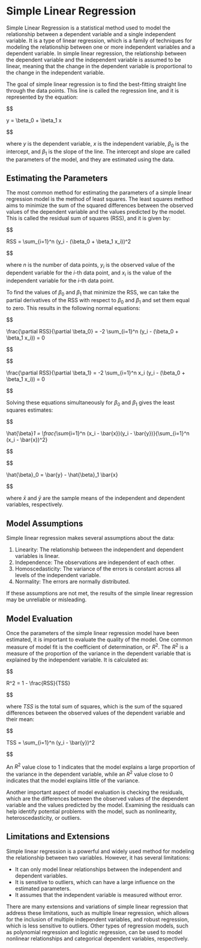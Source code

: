# Simple Linear Regression

Simple Linear Regression is a statistical method used to model the relationship between a dependent variable and a single independent variable. It is a type of linear regression, which is a family of techniques for modeling the relationship between one or more independent variables and a dependent variable. In simple linear regression, the relationship between the dependent variable and the independent variable is assumed to be linear, meaning that the change in the dependent variable is proportional to the change in the independent variable.

The goal of simple linear regression is to find the best-fitting straight line through the data points. This line is called the regression line, and it is represented by the equation:


$$

y = \beta_0 + \beta_1 x

$$


where $y$ is the dependent variable, $x$ is the independent variable, $\beta_0$ is the intercept, and $\beta_1$ is the slope of the line. The intercept and slope are called the parameters of the model, and they are estimated using the data.

## Estimating the Parameters

The most common method for estimating the parameters of a simple linear regression model is the method of least squares. The least squares method aims to minimize the sum of the squared differences between the observed values of the dependent variable and the values predicted by the model. This is called the residual sum of squares (RSS), and it is given by:


$$

RSS = \sum_{i=1}^n (y_i - (\beta_0 + \beta_1 x_i))^2

$$


where $n$ is the number of data points, $y_i$ is the observed value of the dependent variable for the $i$-th data point, and $x_i$ is the value of the independent variable for the $i$-th data point.

To find the values of $\beta_0$ and $\beta_1$ that minimize the RSS, we can take the partial derivatives of the RSS with respect to $\beta_0$ and $\beta_1$ and set them equal to zero. This results in the following normal equations:


$$

\frac{\partial RSS}{\partial \beta_0} = -2 \sum_{i=1}^n (y_i - (\beta_0 + \beta_1 x_i)) = 0

$$



$$

\frac{\partial RSS}{\partial \beta_1} = -2 \sum_{i=1}^n x_i (y_i - (\beta_0 + \beta_1 x_i)) = 0

$$


Solving these equations simultaneously for $\beta_0$ and $\beta_1$ gives the least squares estimates:


$$

\hat{\beta}_1 = \frac{\sum_{i=1}^n (x_i - \bar{x})(y_i - \bar{y})}{\sum_{i=1}^n (x_i - \bar{x})^2}

$$



$$

\hat{\beta}_0 = \bar{y} - \hat{\beta}_1 \bar{x}

$$


where $\bar{x}$ and $\bar{y}$ are the sample means of the independent and dependent variables, respectively.

## Model Assumptions

Simple linear regression makes several assumptions about the data:

1. Linearity: The relationship between the independent and dependent variables is linear.
2. Independence: The observations are independent of each other.
3. Homoscedasticity: The variance of the errors is constant across all levels of the independent variable.
4. Normality: The errors are normally distributed.

If these assumptions are not met, the results of the simple linear regression may be unreliable or misleading.

## Model Evaluation

Once the parameters of the simple linear regression model have been estimated, it is important to evaluate the quality of the model. One common measure of model fit is the coefficient of determination, or $R^2$. The $R^2$ is a measure of the proportion of the variance in the dependent variable that is explained by the independent variable. It is calculated as:


$$

R^2 = 1 - \frac{RSS}{TSS}

$$


where $TSS$ is the total sum of squares, which is the sum of the squared differences between the observed values of the dependent variable and their mean:


$$

TSS = \sum_{i=1}^n (y_i - \bar{y})^2

$$


An $R^2$ value close to 1 indicates that the model explains a large proportion of the variance in the dependent variable, while an $R^2$ value close to 0 indicates that the model explains little of the variance.

Another important aspect of model evaluation is checking the residuals, which are the differences between the observed values of the dependent variable and the values predicted by the model. Examining the residuals can help identify potential problems with the model, such as nonlinearity, heteroscedasticity, or outliers.

## Limitations and Extensions

Simple linear regression is a powerful and widely used method for modeling the relationship between two variables. However, it has several limitations:

- It can only model linear relationships between the independent and dependent variables.
- It is sensitive to outliers, which can have a large influence on the estimated parameters.
- It assumes that the independent variable is measured without error.

There are many extensions and variations of simple linear regression that address these limitations, such as multiple linear regression, which allows for the inclusion of multiple independent variables, and robust regression, which is less sensitive to outliers. Other types of regression models, such as polynomial regression and logistic regression, can be used to model nonlinear relationships and categorical dependent variables, respectively.

